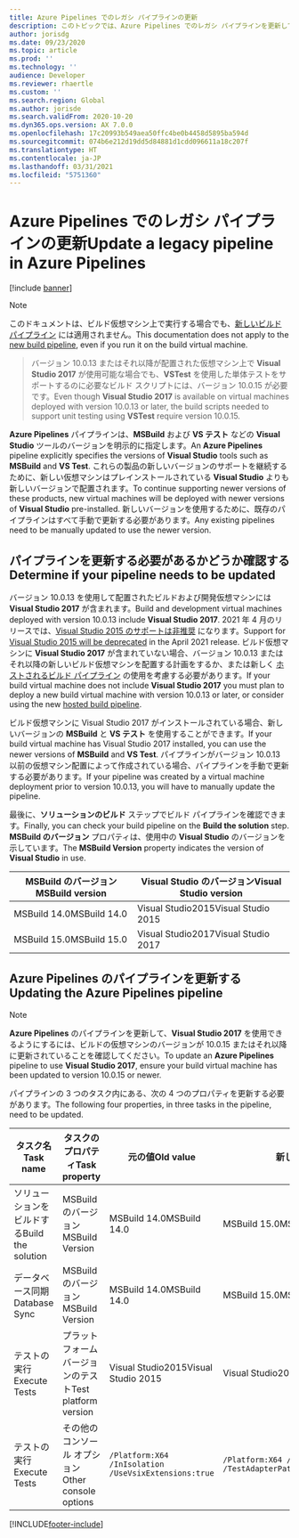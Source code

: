 ```yaml
---
title: Azure Pipelines でのレガシ パイプラインの更新
description: このトピックでは、Azure Pipelines でのレガシ パイプラインを更新して、新しいバージョンの Visual Studio を使用する方法について説明します。
author: jorisdg
ms.date: 09/23/2020
ms.topic: article
ms.prod: ''
ms.technology: ''
audience: Developer
ms.reviewer: rhaertle
ms.custom: ''
ms.search.region: Global
ms.author: jorisde
ms.search.validFrom: 2020-10-20
ms.dyn365.ops.version: AX 7.0.0
ms.openlocfilehash: 17c20993b549aea50ffc4be0b4458d5895ba594d
ms.sourcegitcommit: 074b6e212d19dd5d84881d1cdd096611a18c207f
ms.translationtype: HT
ms.contentlocale: ja-JP
ms.lasthandoff: 03/31/2021
ms.locfileid: "5751360"
---
```

# <a name="update-a-legacy-pipeline-in-azure-pipelines"></a><span data-ttu-id="a1424-103">Azure Pipelines でのレガシ パイプラインの更新</span><span class="sxs-lookup"><span data-stu-id="a1424-103">Update a legacy pipeline in Azure Pipelines</span></span>

[!include [banner](../includes/banner.md)]

> [!NOTE]
> <span data-ttu-id="a1424-104">このドキュメントは、ビルド仮想マシン上で実行する場合でも、[新しいビルド パイプライン](hosted-build-automation.md) には適用されません。</span><span class="sxs-lookup"><span data-stu-id="a1424-104">This documentation does not apply to the [new build pipeline](hosted-build-automation.md), even if you run it on the build virtual machine.</span></span>

> <span data-ttu-id="a1424-105">バージョン 10.0.13 またはそれ以降が配置された仮想マシン上で **Visual Studio 2017** が使用可能な場合でも、**VSTest** を使用した単体テストをサポートするのに必要なビルド スクリプトには、バージョン 10.0.15 が必要です。</span><span class="sxs-lookup"><span data-stu-id="a1424-105">Even though **Visual Studio 2017** is available on virtual machines deployed with version 10.0.13 or later, the build scripts needed to support unit testing using **VSTest** require version 10.0.15.</span></span>

<span data-ttu-id="a1424-106">**Azure Pipelines** パイプラインは、**MSBuild** および **VS テスト** などの **Visual Studio** ツールのバージョンを明示的に指定します。</span><span class="sxs-lookup"><span data-stu-id="a1424-106">An **Azure Pipelines** pipeline explicitly specifies the versions of **Visual Studio** tools such as **MSBuild** and **VS Test**.</span></span> <span data-ttu-id="a1424-107">これらの製品の新しいバージョンのサポートを継続するために、新しい仮想マシンはプレインストールされている **Visual Studio** よりも新しいバージョンで配置されます。</span><span class="sxs-lookup"><span data-stu-id="a1424-107">To continue supporting newer versions of these products, new virtual machines will be deployed with newer versions of **Visual Studio** pre-installed.</span></span> <span data-ttu-id="a1424-108">新しいバージョンを使用するために、既存のパイプラインはすべて手動で更新する必要があります。</span><span class="sxs-lookup"><span data-stu-id="a1424-108">Any existing pipelines need to be manually updated to use the newer version.</span></span>

## <a name="determine-if-your-pipeline-needs-to-be-updated"></a><span data-ttu-id="a1424-109">パイプラインを更新する必要があるかどうか確認する</span><span class="sxs-lookup"><span data-stu-id="a1424-109">Determine if your pipeline needs to be updated</span></span>

<span data-ttu-id="a1424-110">バージョン 10.0.13 を使用して配置されたビルドおよび開発仮想マシンには **Visual Studio 2017** が含まれます。</span><span class="sxs-lookup"><span data-stu-id="a1424-110">Build and development virtual machines deployed with version 10.0.13 include **Visual Studio 2017**.</span></span> <span data-ttu-id="a1424-111">2021 年 4 月のリリースでは、[Visual Studio 2015 のサポートは非推奨](../get-started/removed-deprecated-features-platform-updates.md#platform-updates-for-version-10011-of-finance-and-operations-apps) になります。</span><span class="sxs-lookup"><span data-stu-id="a1424-111">Support for [Visual Studio 2015 will be deprecated](../get-started/removed-deprecated-features-platform-updates.md#platform-updates-for-version-10011-of-finance-and-operations-apps) in the April 2021 release.</span></span> <span data-ttu-id="a1424-112">ビルド仮想マシンに **Visual Studio 2017** が含まれていない場合、バージョン 10.0.13 またはそれ以降の新しいビルド仮想マシンを配置する計画をするか、または新しく [ホストされるビルド パイプライン](hosted-build-automation.md) の使用を考慮する必要があります。</span><span class="sxs-lookup"><span data-stu-id="a1424-112">If your build virtual machine does not include **Visual Studio 2017** you must plan to deploy a new build virtual machine with version 10.0.13 or later, or consider using the new [hosted build pipeline](hosted-build-automation.md).</span></span>

<span data-ttu-id="a1424-113">ビルド仮想マシンに Visual Studio 2017 がインストールされている場合、新しいバージョンの **MSBuild** と **VS テスト** を使用することができます。</span><span class="sxs-lookup"><span data-stu-id="a1424-113">If your build virtual machine has Visual Studio 2017 installed, you can use the newer versions of **MSBuild** and **VS Test**.</span></span> <span data-ttu-id="a1424-114">パイプラインがバージョン 10.0.13 以前の仮想マシン配置によって作成されている場合、パイプラインを手動で更新する必要があります。</span><span class="sxs-lookup"><span data-stu-id="a1424-114">If your pipeline was created by a virtual machine deployment prior to version 10.0.13, you will have to manually update the pipeline.</span></span>

<span data-ttu-id="a1424-115">最後に、**ソリューションのビルド** ステップでビルド パイプラインを確認できます。</span><span class="sxs-lookup"><span data-stu-id="a1424-115">Finally, you can check your build pipeline on the **Build the solution** step.</span></span> <span data-ttu-id="a1424-116">**MSBuild のバージョン** プロパティは、使用中の **Visual Studio** のバージョンを示しています。</span><span class="sxs-lookup"><span data-stu-id="a1424-116">The **MSBuild Version** property indicates the version of **Visual Studio** in use.</span></span>

| <span data-ttu-id="a1424-117">MSBuild のバージョン</span><span class="sxs-lookup"><span data-stu-id="a1424-117">MSBuild version</span></span> | <span data-ttu-id="a1424-118">Visual Studio のバージョン</span><span class="sxs-lookup"><span data-stu-id="a1424-118">Visual Studio version</span></span> |
|---|---|
| <span data-ttu-id="a1424-119">MSBuild 14.0</span><span class="sxs-lookup"><span data-stu-id="a1424-119">MSBuild 14.0</span></span> | <span data-ttu-id="a1424-120">Visual Studio2015</span><span class="sxs-lookup"><span data-stu-id="a1424-120">Visual Studio 2015</span></span> |
| <span data-ttu-id="a1424-121">MSBuild 15.0</span><span class="sxs-lookup"><span data-stu-id="a1424-121">MSBuild 15.0</span></span> | <span data-ttu-id="a1424-122">Visual Studio2017</span><span class="sxs-lookup"><span data-stu-id="a1424-122">Visual Studio 2017</span></span> |

## <a name="updating-the-azure-pipelines-pipeline"></a><span data-ttu-id="a1424-123">Azure Pipelines のパイプラインを更新する</span><span class="sxs-lookup"><span data-stu-id="a1424-123">Updating the Azure Pipelines pipeline</span></span>

> [!NOTE]
> <span data-ttu-id="a1424-124">**Azure Pipelines** のパイプラインを更新して、**Visual Studio 2017** を使用できるようにするには、ビルドの仮想マシンのバージョンが 10.0.15 またはそれ以降に更新されていることを確認してください。</span><span class="sxs-lookup"><span data-stu-id="a1424-124">To update an **Azure Pipelines** pipeline to use **Visual Studio 2017**, ensure your build virtual machine has been updated to version 10.0.15 or newer.</span></span>

<span data-ttu-id="a1424-125">パイプラインの 3 つのタスク内にある、次の 4 つのプロパティを更新する必要があります。</span><span class="sxs-lookup"><span data-stu-id="a1424-125">The following four properties, in three tasks in the pipeline, need to be updated.</span></span>

| <span data-ttu-id="a1424-126">タスク名</span><span class="sxs-lookup"><span data-stu-id="a1424-126">Task name</span></span> | <span data-ttu-id="a1424-127">タスクのプロパティ</span><span class="sxs-lookup"><span data-stu-id="a1424-127">Task property</span></span> | <span data-ttu-id="a1424-128">元の値</span><span class="sxs-lookup"><span data-stu-id="a1424-128">Old value</span></span> | <span data-ttu-id="a1424-129">新しい値</span><span class="sxs-lookup"><span data-stu-id="a1424-129">New value</span></span>|
| --- | --- | --- | ---|
| <span data-ttu-id="a1424-130">ソリューションをビルドする</span><span class="sxs-lookup"><span data-stu-id="a1424-130">Build the solution</span></span> | <span data-ttu-id="a1424-131">MSBuild のバージョン</span><span class="sxs-lookup"><span data-stu-id="a1424-131">MSBuild Version</span></span> | <span data-ttu-id="a1424-132">MSBuild 14.0</span><span class="sxs-lookup"><span data-stu-id="a1424-132">MSBuild 14.0</span></span> | <span data-ttu-id="a1424-133">MSBuild 15.0</span><span class="sxs-lookup"><span data-stu-id="a1424-133">MSBuild 15.0</span></span> |
| <span data-ttu-id="a1424-134">データベース同期</span><span class="sxs-lookup"><span data-stu-id="a1424-134">Database Sync</span></span> | <span data-ttu-id="a1424-135">MSBuild のバージョン</span><span class="sxs-lookup"><span data-stu-id="a1424-135">MSBuild Version</span></span> | <span data-ttu-id="a1424-136">MSBuild 14.0</span><span class="sxs-lookup"><span data-stu-id="a1424-136">MSBuild 14.0</span></span> | <span data-ttu-id="a1424-137">MSBuild 15.0</span><span class="sxs-lookup"><span data-stu-id="a1424-137">MSBuild 15.0</span></span> |
| <span data-ttu-id="a1424-138">テストの実行</span><span class="sxs-lookup"><span data-stu-id="a1424-138">Execute Tests</span></span> | <span data-ttu-id="a1424-139">プラットフォーム バージョンのテスト</span><span class="sxs-lookup"><span data-stu-id="a1424-139">Test platform version</span></span> | <span data-ttu-id="a1424-140">Visual Studio2015</span><span class="sxs-lookup"><span data-stu-id="a1424-140">Visual Studio 2015</span></span> | <span data-ttu-id="a1424-141">Visual Studio2017</span><span class="sxs-lookup"><span data-stu-id="a1424-141">Visual Studio 2017</span></span> |
| <span data-ttu-id="a1424-142">テストの実行</span><span class="sxs-lookup"><span data-stu-id="a1424-142">Execute Tests</span></span> | <span data-ttu-id="a1424-143">その他のコンソール オプション</span><span class="sxs-lookup"><span data-stu-id="a1424-143">Other console options</span></span> | `/Platform:X64 /InIsolation /UseVsixExtensions:true` | `/Platform:X64 /InIsolation /TestAdapterPath:"$(VsixExtensionFolder)"` |



[!INCLUDE[footer-include](../../../includes/footer-banner.md)]